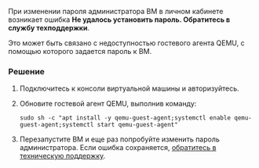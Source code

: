 При изменении пароля администратора ВМ в личном кабинете возникает ошибка **Не удалось установить пароль. Обратитесь в службу техподдержки**. 

Это может быть связано с недоступностью гостевого агента QEMU, с помощью которого задается пароль к ВМ. 


### Решение

1. Подключитесь к консоли виртуальной машины и авторизуйтесь.

1. Обновите гостевой агент QEMU, выполнив команду:

   ```console
   sudo sh -c "apt install -y qemu-guest-agent;systemctl enable qemu-guest-agent;systemctl start qemu-guest-agent"
   ```

1. Перезапустите ВМ и еще раз попробуйте изменить пароль администратора. Если ошибка сохраняется, [обратитесь в техническую поддержку](/ru/contacts).